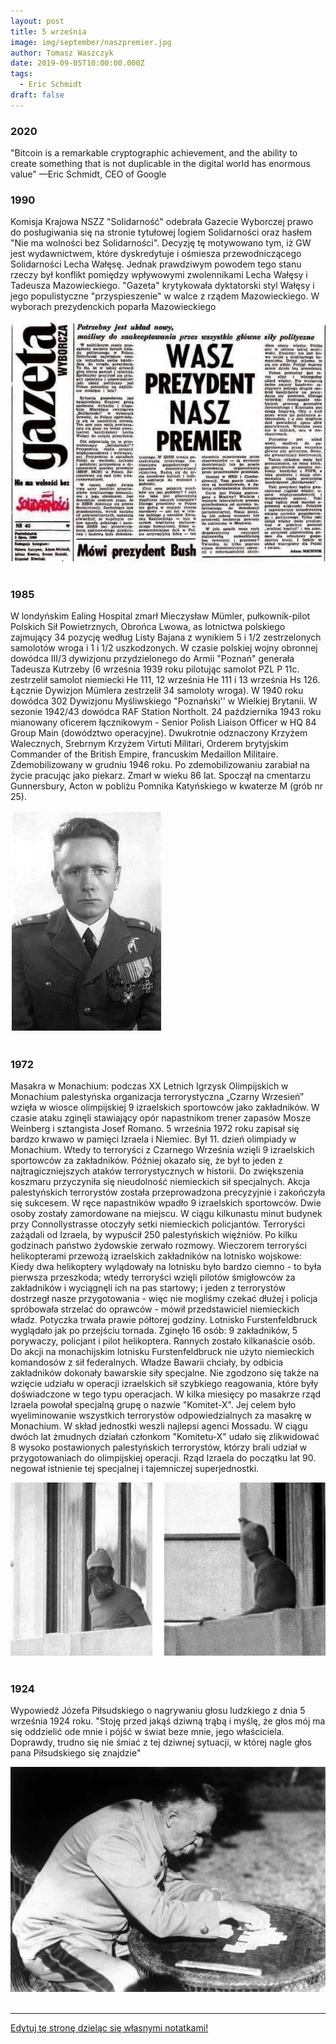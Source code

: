 ```yaml
---
layout: post
title: 5 września
image: img/september/naszpremier.jpg
author: Tomasz Waszczyk
date: 2019-09-05T10:00:00.000Z
tags:
  - Eric Schmidt
draft: false
---
```


### 2020

"Bitcoin is a remarkable cryptographic achievement, and the ability to create something that is not duplicable in the digital world has enormous value"
—Eric Schmidt, CEO of Google

### 1990

Komisja Krajowa NSZZ "Solidarność" odebrała Gazecie Wyborczej prawo do posługiwania się na stronie tytułowej logiem Solidarności oraz hasłem "Nie ma wolności bez Solidarności". Decyzję tę motywowano tym, iż GW jest wydawnictwem, które dyskredytuje i ośmiesza przewodniczącego Solidarności Lecha Wałęsę.
Jednak prawdziwym powodem tego stanu rzeczy był konflikt pomiędzy wpływowymi zwolennikami Lecha Wałęsy i Tadeusza Mazowieckiego. "Gazeta" krytykowała dyktatorski styl Wałęsy i jego populistyczne "przyspieszenie" w walce z rządem Mazowieckiego. W wyborach prezydenckich poparła Mazowieckiego

<img src="./img/september/naszpremier.jpg"><br><br>

### 1985

W londyńskim Ealing Hospital zmarł Mieczysław Mümler, pułkownik-pilot Polskich Sił Powietrznych, Obrońca Lwowa, as lotnictwa polskiego zajmujący 34 pozycję według Listy Bajana z wynikiem  5 i 1/2 zestrzelonych samolotów wroga i 1 i 1/2 uszkodzonych. W czasie polskiej wojny obronnej dowódca III/3 dywizjonu przydzielonego do Armii "Poznań" generała Tadeusza Kutrzeby (6 września 1939 roku pilotując samolot  PZL P 11c. zestrzelił  samolot niemiecki He 111, 12 września He 111 i 13 września Hs 126. Łącznie Dywizjon Mümlera zestrzelił 34 samoloty wroga). W 1940 roku dowódca 302 Dywizjonu Myśliwskiego "Poznański'' w Wielkiej Brytanii. W sezonie 1942/43 dowódca RAF Station Northolt. 24 października 1943 roku mianowany oficerem łącznikowym - Senior Polish Liaison Officer w HQ 84 Group Main (dowództwo operacyjne). Dwukrotnie odznaczony Krzyżem Walecznych, Srebrnym Krzyżem Virtuti Militari, Orderem brytyjskim Commander of the British Empire, francuskim Medaillon Militaire. Zdemobilizowany w grudniu 1946 roku. Po zdemobilizowaniu zarabiał na życie pracując jako piekarz. Zmarł w wieku 86 lat. Spoczął na cmentarzu Gunnersbury, Acton w pobliżu Pomnika Katyńskiego w kwaterze M (grób nr 25).

<img src="./img/september/humler.jpg"><br><br>

### 1972

Masakra w Monachium: podczas XX Letnich Igrzysk Olimpijskich w Monachium palestyńska organizacja terrorystyczna „Czarny Wrzesień” wzięła w wiosce olimpijskiej 9 izraelskich sportowców jako zakładników. W czasie ataku zginęli stawiający opór napastnikom trener zapasów Mosze Weinberg i sztangista Josef Romano.
5 września 1972 roku zapisał się bardzo krwawo w pamięci Izraela i Niemiec. Był 11. dzień olimpiady w Monachium. Wtedy to terroryści z Czarnego Września wzięli 9 izraelskich sportowców za zakładników. Później okazało się, że był to jeden z najtragiczniejszych ataków terrorystycznych w historii. Do zwiększenia koszmaru przyczyniła się nieudolność niemieckich sił specjalnych.
Akcja palestyńskich terrorystów została przeprowadzona precyzyjnie i zakończyła się sukcesem. W ręce napastników wpadło 9 izraelskich sportowców. Dwie osoby zostały zamordowane na miejscu. W ciągu kilkunastu minut budynek przy Connollystrasse otoczyły setki niemieckich policjantów.
Terroryści zażądali od Izraela, by wypuścił 250 palestyńskich więźniów. Po kilku godzinach państwo żydowskie zerwało rozmowy. Wieczorem terroryści helikopterami przewożą izraelskich zakładników na lotnisko wojskowe: Kiedy dwa helikoptery wylądowały na lotnisku było bardzo ciemno - to była pierwsza przeszkoda; wtedy terroryści wzięli pilotów śmigłowców za zakładników i wyciągnęli ich na pas startowy; i jeden z terrorystów dostrzegł nasze przygotowania - więc nie mogliśmy czekać dłużej i policja spróbowała strzelać do oprawców - mówił przedstawiciel niemieckich władz.
Potyczka trwała prawie półtorej godziny. Lotnisko Furstenfeldbruck wyglądało jak po przejściu tornada. Zginęło 16 osób: 9 zakładników, 5 porywaczy, policjant i pilot helikoptera. Rannych zostało kilkanaście osób. Do akcji na monachijskim lotnisku Furstenfeldbruck nie użyto niemieckich komandosów z sił federalnych. Władze Bawarii chciały, by odbicia zakładników dokonały bawarskie siły specjalne. Nie zgodzono się także na wzięcie udziału w operacji izraelskich sił szybkiego reagowania, które były doświadczone w tego typu operacjach.
W kilka miesięcy po masakrze rząd Izraela powołał specjalną grupę o nazwie "Komitet-X". Jej celem było wyeliminowanie wszystkich terrorystów odpowiedzialnych za masakrę w Monachium. W skład jednostki weszli najlepsi agenci Mossadu. W ciągu dwóch lat żmudnych działań członkom "Komitetu-X" udało się zlikwidować 8 wysoko postawionych palestyńskich terrorystów, którzy brali udział w przygotowaniach do olimpijskiej operacji. Rząd Izraela do początku lat 90. negował istnienie tej specjalnej i tajemniczej superjednostki.

<img src="./img/september/monachium.jpg"><br><br>

### 1924

Wypowiedź Józefa Piłsudskiego o nagrywaniu głosu ludzkiego z dnia 5 września 1924 roku.
"Stoję przed jakąś dziwną trąbą i myślę, że
głos mój ma się oddzielić ode mnie i pójść
w świat beze mnie, jego właściciela.
Doprawdy, trudno się nie śmiać z tej
dziwnej sytuacji, w której nagle głos
pana Piłsudskiego się znajdzie"

<img src="./img/september/glosludzki.jpg"><br><br>

---

<a href="https://github.com/TomaszWaszczyk/historia.waszczyk.com/edit/master/src/content/september-5.md" target="_blank">Edytuj tę stronę dzieląc się własnymi notatkami!</a>
